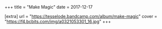 +++
title = "Make Magic"
date = 2017-12-17

[extra]
url = "https://tesselode.bandcamp.com/album/make-magic"
cover = "https://f4.bcbits.com/img/a0321053301_16.jpg"
+++
